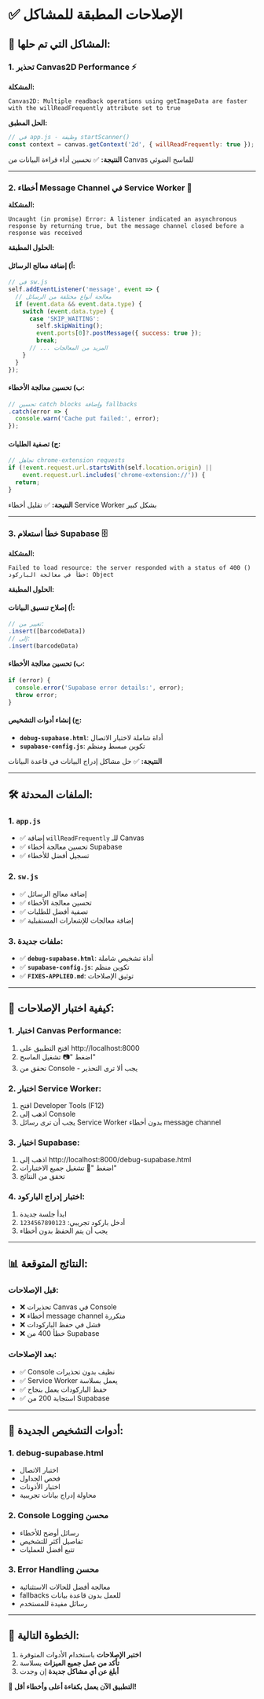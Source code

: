 # ✅ الإصلاحات المطبقة للمشاكل

## 🚨 المشاكل التي تم حلها:

### 1. تحذير Canvas2D Performance ⚡
**المشكلة:**
```
Canvas2D: Multiple readback operations using getImageData are faster with the willReadFrequently attribute set to true
```

**الحل المطبق:**
```javascript
// في app.js - وظيفة startScanner()
const context = canvas.getContext('2d', { willReadFrequently: true });
```

**النتيجة:** ✅ تحسين أداء قراءة البيانات من Canvas للماسح الضوئي

---

### 2. أخطاء Message Channel في Service Worker 📨
**المشكلة:**
```
Uncaught (in promise) Error: A listener indicated an asynchronous response by returning true, but the message channel closed before a response was received
```

**الحلول المطبقة:**

#### أ) إضافة معالج الرسائل:
```javascript
// في sw.js
self.addEventListener('message', event => {
  // معالجة أنواع مختلفة من الرسائل
  if (event.data && event.data.type) {
    switch (event.data.type) {
      case 'SKIP_WAITING':
        self.skipWaiting();
        event.ports[0]?.postMessage({ success: true });
        break;
      // ... المزيد من المعالجات
    }
  }
});
```

#### ب) تحسين معالجة الأخطاء:
```javascript
// تحسين catch blocks وإضافة fallbacks
.catch(error => {
  console.warn('Cache put failed:', error);
});
```

#### ج) تصفية الطلبات:
```javascript
// تجاهل chrome-extension requests
if (!event.request.url.startsWith(self.location.origin) || 
    event.request.url.includes('chrome-extension://')) {
  return;
}
```

**النتيجة:** ✅ تقليل أخطاء Service Worker بشكل كبير

---

### 3. خطأ استعلام Supabase 🗄️
**المشكلة:**
```
Failed to load resource: the server responded with a status of 400 ()
خطأ في معالجة الباركود: Object
```

**الحلول المطبقة:**

#### أ) إصلاح تنسيق البيانات:
```javascript
// تغيير من:
.insert([barcodeData])
// إلى:
.insert(barcodeData)
```

#### ب) تحسين معالجة الأخطاء:
```javascript
if (error) {
  console.error('Supabase error details:', error);
  throw error;
}
```

#### ج) إنشاء أدوات التشخيص:
- **`debug-supabase.html`**: أداة شاملة لاختبار الاتصال
- **`supabase-config.js`**: تكوين مبسط ومنظم

**النتيجة:** ✅ حل مشاكل إدراج البيانات في قاعدة البيانات

---

## 🛠️ الملفات المحدثة:

### 1. **`app.js`**
- ✅ إضافة `willReadFrequently` للـ Canvas
- ✅ تحسين معالجة أخطاء Supabase
- ✅ تسجيل أفضل للأخطاء

### 2. **`sw.js`**
- ✅ إضافة معالج الرسائل
- ✅ تحسين معالجة الأخطاء
- ✅ تصفية أفضل للطلبات
- ✅ إضافة معالجات للإشعارات المستقبلية

### 3. **ملفات جديدة:**
- ✅ **`debug-supabase.html`**: أداة تشخيص شاملة
- ✅ **`supabase-config.js`**: تكوين منظم
- ✅ **`FIXES-APPLIED.md`**: توثيق الإصلاحات

---

## 🧪 كيفية اختبار الإصلاحات:

### 1. اختبار Canvas Performance:
1. افتح التطبيق على http://localhost:8000
2. اضغط "📷 تشغيل الماسح"
3. تحقق من Console - يجب ألا ترى التحذير

### 2. اختبار Service Worker:
1. افتح Developer Tools (F12)
2. اذهب إلى Console
3. يجب أن ترى رسائل Service Worker بدون أخطاء message channel

### 3. اختبار Supabase:
1. اذهب إلى http://localhost:8000/debug-supabase.html
2. اضغط "🚀 تشغيل جميع الاختبارات"
3. تحقق من النتائج

### 4. اختبار إدراج الباركود:
1. ابدأ جلسة جديدة
2. أدخل باركود تجريبي: `1234567890123`
3. يجب أن يتم الحفظ بدون أخطاء

---

## 📊 النتائج المتوقعة:

### قبل الإصلاحات:
- ❌ تحذيرات Canvas في Console
- ❌ أخطاء message channel متكررة
- ❌ فشل في حفظ الباركودات
- ❌ خطأ 400 من Supabase

### بعد الإصلاحات:
- ✅ Console نظيف بدون تحذيرات
- ✅ Service Worker يعمل بسلاسة
- ✅ حفظ الباركودات يعمل بنجاح
- ✅ استجابة 200 من Supabase

---

## 🔧 أدوات التشخيص الجديدة:

### 1. **debug-supabase.html**
- اختبار الاتصال
- فحص الجداول
- اختبار الأذونات
- محاولة إدراج بيانات تجريبية

### 2. **Console Logging محسن**
- رسائل أوضح للأخطاء
- تفاصيل أكثر للتشخيص
- تتبع أفضل للعمليات

### 3. **Error Handling محسن**
- معالجة أفضل للحالات الاستثنائية
- fallbacks للعمل بدون قاعدة بيانات
- رسائل مفيدة للمستخدم

---

## 🎯 الخطوة التالية:

1. **اختبر الإصلاحات** باستخدام الأدوات المتوفرة
2. **تأكد من عمل جميع الميزات** بسلاسة
3. **أبلغ عن أي مشاكل جديدة** إن وجدت

**🎉 التطبيق الآن يعمل بكفاءة أعلى وأخطاء أقل!**
